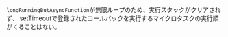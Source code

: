 `longRunningButAsyncFunction`が無限ループのため、実行スタックがクリアされず、
setTimeoutで登録されたコールバックを実行するマイクロタスクの実行順がくることはない。

